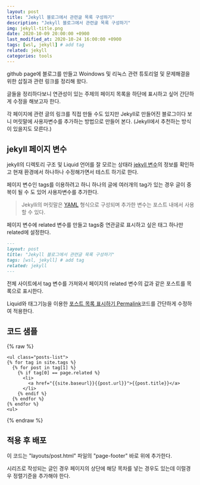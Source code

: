 ```yaml
---
layout: post
title: "Jekyll 블로그에서 관련글 목록 구성하기"
description: "Jekyll 블로그에서 관련글 목록 구성하기"
img: jekyll-title.png
date: 2020-10-09 20:00:00 +0900
last_modified_at: 2020-10-24 16:00:00 +0900
tags: [wsl, jekyll] # add tag
related: jekyll
categories: tools
---
```


github page에 블로그를 만들고 Woindows 및 리눅스 관련 튜토리얼 및 문제해결을 위한 삽질과 관련 링크를 정리해 왔다. 

글들을 정리하다보니 연관성이 있는 주제의 페이지 목록을 하단에 표시하고 싶어 간단하게 수정을 해보고자 한다. 
<!--more-->

각 페이지에 관련 글의 링크를 직접 만들 수도 있지만 Jekyll로 만들어진 블로그이다 보니 머릿말에 사용자변수를 추가하는 방법으로 만들어 본다. (Jekyll에서 추천하는 방식이 있을지도 모른다.)


## jekyll 페이지 변수 

jekyll의 디렉토리 구조 및 Liquid 언어를 잘 모르는 상태라 [jekyll 변수](https://jekyllrb-ko.github.io/docs/variables/)의 정보를 확인하고 현재 환경에서 하나하나 수정해가면서 테스트 하기로 한다. 

페이지 변수인 tags를 이용하려고 하니 하나의 글에 여러개의 tag가 있는 경우 글이 중복이 될 수 도 있어  사용자변수를 추가한다. 

> Jekylli의 머릿말은 [YAML](https://yaml.org/) 형식으로 구성되며 추가한 변수는 포스트 내에서 사용할 수 있다. 

페이지 변수에 related 변수를 만들고 tags중 연관글로 표시하고 싶은 태그 하나만 related에 설정한다. 

```md
---
layout: post
title: "Jekyll 블로그에서 관련글 목록 구성하기"
tags: [wsl, jekyll] # add tag
related: jekyll
---
```

전체 사이트에서 tag 변수를 가져와서 페이지의 related 변수의 값과 같은 포스트를 목록으로 표시한다. 

Liquid와 태그기능을 이용한 [포스트 목록 표시하기 Permalink](https://jekyllrb-ko.github.io/docs/posts/#포스트-목록-표시하기)코드를 간단하게 수정하여 적용한다. 

## 코드 샘플 

{% raw %}
```liquid
<ul class="posts-list">
{% for tag in site.tags %}
  {% for post in tag[1] %}
    {% if tag[0] == page.related %}
      <li>
        <a href="{{site.baseurl}}{{post.url}}">{{post.title}}</a>
      </li>
    {% endif %}
  {% endfor %}
{% endfor %}
<ul>
```
{% endraw %} 


## 적용 후 배포 

이 코드는 "layouts/post.html" 파일의 "page-footer" 바로 위에 추가한다. 


시리즈로 작성되는 글인 경우 페이지의 상단에 해당 목차를 넣는 경우도 있는데 이럴경우 정렬기준을 추가해야 한다. 
